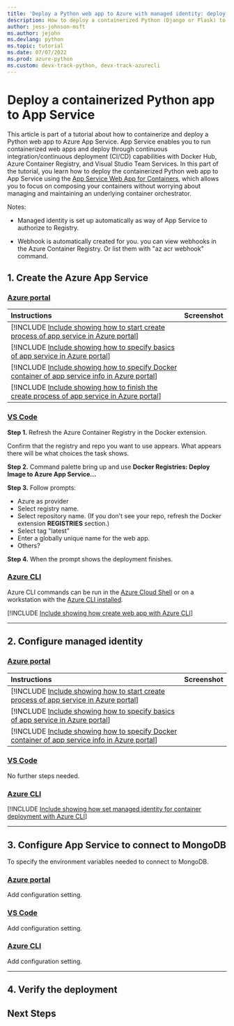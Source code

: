 ```yaml
---
title: 'Deploy a Python web app to Azure with managed identity: deploy the container image to App Service'
description: How to deploy a containerized Python (Django or Flask) to App Service.
author: jess-johnson-msft
ms.author: jejohn
ms.devlang: python
ms.topic: tutorial
ms.date: 07/07/2022
ms.prod: azure-python
ms.custom: devx-track-python, devx-track-azurecli
---
```


# Deploy a containerized Python app to App Service

This article is part of a tutorial about how to containerize and deploy a Python web app to Azure App Service. App Service enables you to run containerized web apps and deploy through continuous integration/continuous deployment (CI/CD) capabilities with Docker Hub, Azure Container Registry, and Visual Studio Team Services. In this part of the tutorial, you learn how to deploy the containerized Python web app to App Service using the [App Service Web App for Containers](https://azure.microsoft.com/services/app-service/containers/), which allows you to focus on composing your containers without worrying about managing and maintaining an underlying container orchestrator.

Notes:

* Managed identity is set up automatically as way of App Service to authorize to Registry.

* Webhook is automatically created for you. you can view webhooks in the Azure Container Registry. Or list them with "az acr webhook" command.

## 1. Create the Azure App Service

### [Azure portal](#tab/azure-portal)


| Instructions    | Screenshot |
|:----------------|-----------:|
| [!INCLUDE [Include showing how to start create process of app service in Azure portal](<./includes/tutorial-container-web-app/app-service-create-azure-portal-1.md>)] |  |
| [!INCLUDE [Include showing how to specify basics of app service in Azure portal](<./includes/tutorial-container-web-app/app-service-create-azure-portal-2.md>)] |  |
| [!INCLUDE [Include showing how to specify Docker container of app service info in Azure portal](<./includes/tutorial-container-web-app/app-service-create-azure-portal-3.md>)] |  |
| [!INCLUDE [Include showing how to finish the create process of app service in Azure portal](<./includes/tutorial-container-web-app/app-service-create-azure-portal-4.md>)] |  |

### [VS Code](#tab/vscode-aztools)

**Step 1.** Refresh the Azure Container Registry in the Docker extension.

Confirm that the registry and repo you want to use appears. What appears there will be what choices the task shows.

**Step 2.** Command palette bring up and use **Docker Registries: Deploy Image to Azure App Service...**

**Step 3.** Follow prompts:

* Azure as provider
* Select registry name.
* Select repository name. (If you don't see your repo, refresh the Docker extension **REGISTRIES** section.)
* Select tag "latest"
* Enter a globally unique name for the web app.
* Others?

**Step 4.** When the prompt shows the deployment finishes.

### [Azure CLI](#tab/azure-cli)

Azure CLI commands can be run in the [Azure Cloud Shell](https://shell.azure.com/) or on a workstation with the [Azure CLI installed](/cli/azure/install-azure-cli).

[!INCLUDE [Include showing how create web app with Azure CLI](<./includes/tutorial-container-web-app/app-service-create-cli.md>)]

---

## 2. Configure managed identity

### [Azure portal](#tab/azure-portal)


| Instructions    | Screenshot |
|:----------------|-----------:|
| [!INCLUDE [Include showing how to start create process of app service in Azure portal](<./includes/tutorial-container-web-app/app-service-create-azure-portal-5.md>)] |  |
| [!INCLUDE [Include showing how to specify basics of app service in Azure portal](<./includes/tutorial-container-web-app/app-service-create-azure-portal-6.md>)] |  |
| [!INCLUDE [Include showing how to specify Docker container of app service info in Azure portal](<./includes/tutorial-container-web-app/app-service-create-azure-portal-7.md>)] |  |


### [VS Code](#tab/vscode-aztools)

No further steps needed.

### [Azure CLI](#tab/azure-cli)

[!INCLUDE [Include showing how set managed identity for container deployment with Azure CLI](<./includes/tutorial-container-web-app/app-service-nanaged-id-cli.md>)]

---

## 3. Configure App Service to connect to MongoDB

To specify the environment variables needed to connect to MongoDB.

### [Azure portal](#tab/azure-portal)

Add configuration setting.

### [VS Code](#tab/vscode-aztools)

Add configuration setting.

### [Azure CLI](#tab/azure-cli)

Add configuration setting.

---

## 4. Verify the deployment

## Next Steps

